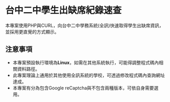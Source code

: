# 台中二中學生出缺席紀錄速查

本專案使用PHP與CURL，向台中二中學務系統(全訊)快速取得學生出缺席資訊，並採用更直覺的方式顯示。

## 注意事項
- 本專案預設執行環境為**Linux**，如需在其他系統執行，可能得調整程式碼內相關資料路徑。
- 此專案理論上通用於其他使用全訊系統的學校，可透過修改程式碼內查詢網址達成。
- 本專案有分為包含Google reCaptcha與不包含兩種版本，可依自身需要選用。